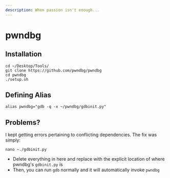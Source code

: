```yaml
---
description: When passion isn't enough...
---
```


# pwndbg

## Installation

```
cd ~/Desktop/Tools/
git clone https://github.com/pwndbg/pwndbg
cd pwndbg
./setup.sh
```

## Defining Alias

```
alias pwndbg="gdb -q -x ~/pwndbg/gdbinit.py"
```

## Problems?

I kept getting errors pertaining to conflicting dependencies. The fix was simply:

```
nano ~./gdbinit.py
```

* Delete everything in here and replace with the explicit location of where pwndbg's `gdbinit.py` is
* Then, you can run `gdb` normally and it will automatically invoke `pwndbg`
